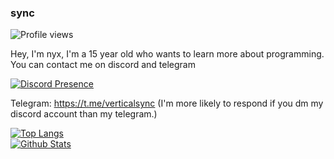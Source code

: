### sync
![Profile views](https://komarev.com/ghpvc/?username=verticalsync)

Hey, I'm nyx, I'm a 15 year old who wants to learn more about programming.  
You can contact me on discord and telegram

[![Discord Presence](https://lanyard.cnrad.dev/api/328165170536775680)](https://discord.com/users/328165170536775680)

Telegram: https://t.me/verticalsync (I'm more likely to respond if you dm my discord account than my telegram.)

[![Top Langs](https://vercel-theta-wine.vercel.app/api/top-langs/?username=verticalsync&layout=compact&langs_count=10)](https://github.com/anuraghazra/github-readme-stats)  
[![Github Stats](https://vercel-theta-wine.vercel.app/api?username=verticalsync&show_icons=true&theme=transparent&count_private=true)](https://github.com/anuraghazra/github-readme-stats)  
